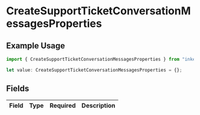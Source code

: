 # CreateSupportTicketConversationMessagesProperties

## Example Usage

```typescript
import { CreateSupportTicketConversationMessagesProperties } from "inkeep-analytics-typescript/models/components";

let value: CreateSupportTicketConversationMessagesProperties = {};
```

## Fields

| Field       | Type        | Required    | Description |
| ----------- | ----------- | ----------- | ----------- |